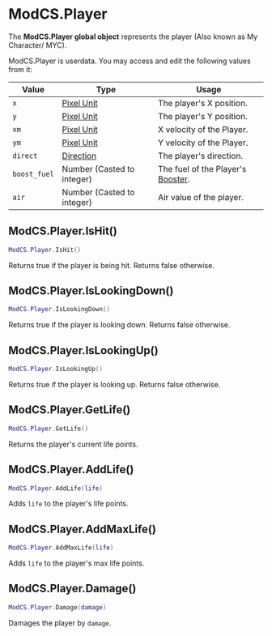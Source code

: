 # ModCS.Player

The **ModCS.Player global object** represents the player (Also known as My Character/ MYC).

ModCS.Player is userdata. You may access and edit the following values from it:

| Value        | Type                                 | Usage                                                        |
| ------------ | ------------------------------------ | ------------------------------------------------------------ |
| `x`          | [Pixel Unit](/api/objects/pixel/)    | The player's X position.                                     |
| `y`          | [Pixel Unit](/api/objects/pixel/)    | The player's Y position.                                     |
| `xm`         | [Pixel Unit](/api/objects/pixel/)    | X velocity of the Player.                                    |
| `ym`         | [Pixel Unit](/api/objects/pixel/)    | Y velocity of the Player.                                    |
| `direct`     | [Direction](/api/objects/direction/) | The player's direction.                                      |
| `boost_fuel` | Number (Casted to integer)           | The fuel of the Player's [Booster](/api/objects/player/equip/). |
| `air`        | Number (Casted to integer)           | Air value of the player.                                     |

## ModCS.Player.IsHit()

```lua
ModCS.Player.IsHit()
```

Returns true if the player is being hit. Returns false otherwise.

## ModCS.Player.IsLookingDown()

```lua
ModCS.Player.IsLookingDown()
```

Returns true if the player is looking down. Returns false otherwise.

## ModCS.Player.IsLookingUp()

```lua
ModCS.Player.IsLookingUp()
```

Returns true if the player is looking up. Returns false otherwise.

## ModCS.Player.GetLife()

```lua
ModCS.Player.GetLife()
```

Returns the player's current life points.

## ModCS.Player.AddLife()

```lua
ModCS.Player.AddLife(life)
```

Adds `life` to the player's life points.

## ModCS.Player.AddMaxLife()

```lua
ModCS.Player.AddMaxLife(life)
```

Adds `life` to the player's max life points.

## ModCS.Player.Damage()

```lua
ModCS.Player.Damage(damage)
```

Damages the player by `damage`.